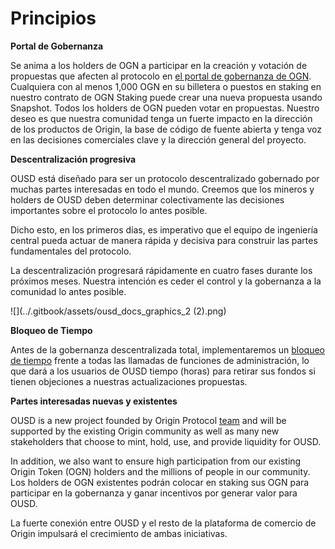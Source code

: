 # Principios

**Portal de Gobernanza**

Se anima a los holders de OGN a participar en la creación y votación de propuestas que afecten al protocolo en [el portal de gobernanza de OGN](https://vote.originprotocol.com). Cualquiera con al menos 1,000 OGN en su billetera o puestos en staking en nuestro contrato de OGN Staking puede crear una nueva propuesta usando Snapshot. Todos los holders de OGN pueden votar en propuestas. Nuestro deseo es que nuestra comunidad tenga un fuerte impacto en la dirección de los productos de Origin, la base de código de fuente abierta y tenga voz en las decisiones comerciales clave y la dirección general del proyecto.

**Descentralización progresiva**

OUSD está diseñado para ser un protocolo descentralizado gobernado por muchas partes interesadas en todo el mundo. Creemos que los mineros y holders de OUSD deben determinar colectivamente las decisiones importantes sobre el protocolo lo antes posible.

Dicho esto, en los primeros días, es imperativo que el equipo de ingeniería central pueda actuar de manera rápida y decisiva para construir las partes fundamentales del protocolo.

La descentralización progresará rápidamente en cuatro fases durante los próximos meses. Nuestra intención es ceder el control y la gobernanza a la comunidad lo antes posible.

![](../.gitbook/assets/ousd_docs_graphics\_2 (2).png)

**Bloqueo de Tiempo**

Antes de la gobernanza descentralizada total, implementaremos un [bloqueo de tiempo](../smart-contracts/api/timelock.md) frente a todas las llamadas de funciones de administración, lo que dará a los usuarios de OUSD tiempo \(horas\) para retirar sus fondos si tienen objeciones a nuestras actualizaciones propuestas.

**Partes interesadas nuevas y existentes**

OUSD is a new project founded by Origin Protocol [team](https://www.originprotocol.com/team) and will be supported by the existing Origin community as well as many new stakeholders that choose to mint, hold, use, and provide liquidity for OUSD.

In addition, we also want to ensure high participation from our existing Origin Token (OGN) holders and the millions of people in our community. Los holders de OGN existentes podrán colocar en staking sus OGN para participar en la gobernanza y ganar incentivos por generar valor para OUSD.

La fuerte conexión entre OUSD y el resto de la plataforma de comercio de Origin impulsará el crecimiento de ambas iniciativas.

